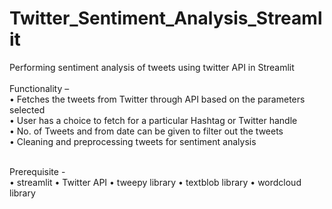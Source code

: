 # Twitter_Sentiment_Analysis_Streamlit
Performing sentiment analysis of tweets using twitter API in Streamlit <br /><br />
Functionality –<br />
•	Fetches the tweets from Twitter through API based on the parameters selected<br />
•	User has a choice to fetch for a particular Hashtag or Twitter handle<br />
•	No. of Tweets and from date can be given to filter out the tweets <br />
•	Cleaning and preprocessing tweets for sentiment analysis<br /><br />

Prerequisite -<br />
• streamlit
•	Twitter API 
•	tweepy library
• textblob library
• wordcloud library

